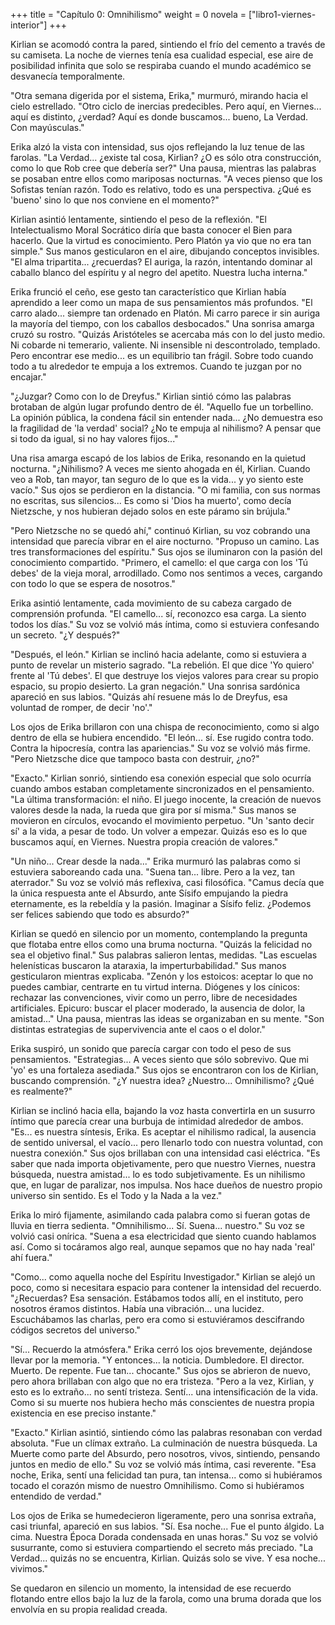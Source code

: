 +++
title = "Capítulo 0: Omnihilismo" 
weight = 0
novela = ["libro1-viernes-interior"]
+++

Kirlian se acomodó contra la pared, sintiendo el frío del cemento a través de su camiseta. La noche de viernes tenía esa cualidad especial, ese aire de posibilidad infinita que solo se respiraba cuando el mundo académico se desvanecía temporalmente.

"Otra semana digerida por el sistema, Erika," murmuró, mirando hacia el cielo estrellado. "Otro ciclo de inercias predecibles. Pero aquí, en Viernes... aquí es distinto, ¿verdad? Aquí es donde buscamos... bueno, La Verdad. Con mayúsculas."

Erika alzó la vista con intensidad, sus ojos reflejando la luz tenue de las farolas. "La Verdad... ¿existe tal cosa, Kirlian? ¿O es sólo otra construcción, como lo que Rob cree que debería ser?" Una pausa, mientras las palabras se posaban entre ellos como mariposas nocturnas. "A veces pienso que los Sofistas tenían razón. Todo es relativo, todo es una perspectiva. ¿Qué es 'bueno' sino lo que nos conviene en el momento?"

Kirlian asintió lentamente, sintiendo el peso de la reflexión. "El Intelectualismo Moral Socrático diría que basta conocer el Bien para hacerlo. Que la virtud es conocimiento. Pero Platón ya vio que no era tan simple." Sus manos gesticularon en el aire, dibujando conceptos invisibles. "El alma tripartita... ¿recuerdas? El auriga, la razón, intentando dominar al caballo blanco del espíritu y al negro del apetito. Nuestra lucha interna."

Erika frunció el ceño, ese gesto tan característico que Kirlian había aprendido a leer como un mapa de sus pensamientos más profundos. "El carro alado... siempre tan ordenado en Platón. Mi carro parece ir sin auriga la mayoría del tiempo, con los caballos desbocados." Una sonrisa amarga cruzó su rostro. "Quizás Aristóteles se acercaba más con lo del justo medio. Ni cobarde ni temerario, valiente. Ni insensible ni descontrolado, templado. Pero encontrar ese medio... es un equilibrio tan frágil. Sobre todo cuando todo a tu alrededor te empuja a los extremos. Cuando te juzgan por no encajar."

"¿Juzgar? Como con lo de Dreyfus." Kirlian sintió cómo las palabras brotaban de algún lugar profundo dentro de él. "Aquello fue un torbellino. La opinión pública, la condena fácil sin entender nada... ¿No demuestra eso la fragilidad de 'la verdad' social? ¿No te empuja al nihilismo? A pensar que si todo da igual, si no hay valores fijos..."

Una risa amarga escapó de los labios de Erika, resonando en la quietud nocturna. "¿Nihilismo? A veces me siento ahogada en él, Kirlian. Cuando veo a Rob, tan mayor, tan seguro de lo que es la vida... y yo siento este vacío." Sus ojos se perdieron en la distancia. "O mi familia, con sus normas no escritas, sus silencios... Es como si 'Dios ha muerto', como decía Nietzsche, y nos hubieran dejado solos en este páramo sin brújula."

"Pero Nietzsche no se quedó ahí," continuó Kirlian, su voz cobrando una intensidad que parecía vibrar en el aire nocturno. "Propuso un camino. Las tres transformaciones del espíritu." Sus ojos se iluminaron con la pasión del conocimiento compartido. "Primero, el camello: el que carga con los 'Tú debes' de la vieja moral, arrodillado. Como nos sentimos a veces, cargando con todo lo que se espera de nosotros."

Erika asintió lentamente, cada movimiento de su cabeza cargado de comprensión profunda. "El camello... sí, reconozco esa carga. La siento todos los días." Su voz se volvió más íntima, como si estuviera confesando un secreto. "¿Y después?"

"Después, el león." Kirlian se inclinó hacia adelante, como si estuviera a punto de revelar un misterio sagrado. "La rebelión. El que dice 'Yo quiero' frente al 'Tú debes'. El que destruye los viejos valores para crear su propio espacio, su propio desierto. La gran negación." Una sonrisa sardónica apareció en sus labios. "Quizás ahí resuene más lo de Dreyfus, esa voluntad de romper, de decir 'no'."

Los ojos de Erika brillaron con una chispa de reconocimiento, como si algo dentro de ella se hubiera encendido. "El león... sí. Ese rugido contra todo. Contra la hipocresía, contra las apariencias." Su voz se volvió más firme. "Pero Nietzsche dice que tampoco basta con destruir, ¿no?"

"Exacto." Kirlian sonrió, sintiendo esa conexión especial que solo ocurría cuando ambos estaban completamente sincronizados en el pensamiento. "La última transformación: el niño. El juego inocente, la creación de nuevos valores desde la nada, la rueda que gira por sí misma." Sus manos se movieron en círculos, evocando el movimiento perpetuo. "Un 'santo decir sí' a la vida, a pesar de todo. Un volver a empezar. Quizás eso es lo que buscamos aquí, en Viernes. Nuestra propia creación de valores."

"Un niño... Crear desde la nada..." Erika murmuró las palabras como si estuviera saboreando cada una. "Suena tan... libre. Pero a la vez, tan aterrador." Su voz se volvió más reflexiva, casi filosófica. "Camus decía que la única respuesta ante el Absurdo, ante Sísifo empujando la piedra eternamente, es la rebeldía y la pasión. Imaginar a Sísifo feliz. ¿Podemos ser felices sabiendo que todo es absurdo?"

Kirlian se quedó en silencio por un momento, contemplando la pregunta que flotaba entre ellos como una bruma nocturna. "Quizás la felicidad no sea el objetivo final." Sus palabras salieron lentas, medidas. "Las escuelas helenísticas buscaron la ataraxia, la imperturbabilidad." Sus manos gesticularon mientras explicaba. "Zenón y los estoicos: aceptar lo que no puedes cambiar, centrarte en tu virtud interna. Diógenes y los cínicos: rechazar las convenciones, vivir como un perro, libre de necesidades artificiales. Epicuro: buscar el placer moderado, la ausencia de dolor, la amistad..." Una pausa, mientras las ideas se organizaban en su mente. "Son distintas estrategias de supervivencia ante el caos o el dolor."

Erika suspiró, un sonido que parecía cargar con todo el peso de sus pensamientos. "Estrategias... A veces siento que sólo sobrevivo. Que mi 'yo' es una fortaleza asediada." Sus ojos se encontraron con los de Kirlian, buscando comprensión. "¿Y nuestra idea? ¿Nuestro... Omnihilismo? ¿Qué es realmente?"

Kirlian se inclinó hacia ella, bajando la voz hasta convertirla en un susurro íntimo que parecía crear una burbuja de intimidad alrededor de ambos. "Es... es nuestra síntesis, Erika. Es aceptar el nihilismo radical, la ausencia de sentido universal, el vacío... pero llenarlo todo con nuestra voluntad, con nuestra conexión." Sus ojos brillaban con una intensidad casi eléctrica. "Es saber que nada importa objetivamente, pero que nuestro Viernes, nuestra búsqueda, nuestra amistad... lo es todo subjetivamente. Es un nihilismo que, en lugar de paralizar, nos impulsa. Nos hace dueños de nuestro propio universo sin sentido. Es el Todo y la Nada a la vez."

Erika lo miró fijamente, asimilando cada palabra como si fueran gotas de lluvia en tierra sedienta. "Omnihilismo... Sí. Suena... nuestro." Su voz se volvió casi onírica. "Suena a esa electricidad que siento cuando hablamos así. Como si tocáramos algo real, aunque sepamos que no hay nada 'real' ahí fuera."

"Como... como aquella noche del Espíritu Investigador." Kirlian se alejó un poco, como si necesitara espacio para contener la intensidad del recuerdo. "¿Recuerdas? Esa sensación. Estábamos todos allí, en el instituto, pero nosotros éramos distintos. Había una vibración... una lucidez. Escuchábamos las charlas, pero era como si estuviéramos descifrando códigos secretos del universo."

"Sí... Recuerdo la atmósfera." Erika cerró los ojos brevemente, dejándose llevar por la memoria. "Y entonces... la noticia. Dumbledore. El director. Muerto. De repente. Fue tan... chocante." Sus ojos se abrieron de nuevo, pero ahora brillaban con algo que no era tristeza. "Pero a la vez, Kirlian, y esto es lo extraño... no sentí tristeza. Sentí... una intensificación de la vida. Como si su muerte nos hubiera hecho más conscientes de nuestra propia existencia en ese preciso instante."

"Exacto." Kirlian asintió, sintiendo cómo las palabras resonaban con verdad absoluta. "Fue un clímax extraño. La culminación de nuestra búsqueda. La Muerte como parte del Absurdo, pero nosotros, vivos, sintiendo, pensando juntos en medio de ello." Su voz se volvió más íntima, casi reverente. "Esa noche, Erika, sentí una felicidad tan pura, tan intensa... como si hubiéramos tocado el corazón mismo de nuestro Omnihilismo. Como si hubiéramos entendido de verdad."

Los ojos de Erika se humedecieron ligeramente, pero una sonrisa extraña, casi triunfal, apareció en sus labios. "Sí. Esa noche... Fue el punto álgido. La cima. Nuestra Época Dorada condensada en unas horas." Su voz se volvió susurrante, como si estuviera compartiendo el secreto más preciado. "La Verdad... quizás no se encuentra, Kirlian. Quizás solo se vive. Y esa noche... vivimos."

Se quedaron en silencio un momento, la intensidad de ese recuerdo flotando entre ellos bajo la luz de la farola, como una bruma dorada que los envolvía en su propia realidad creada.
